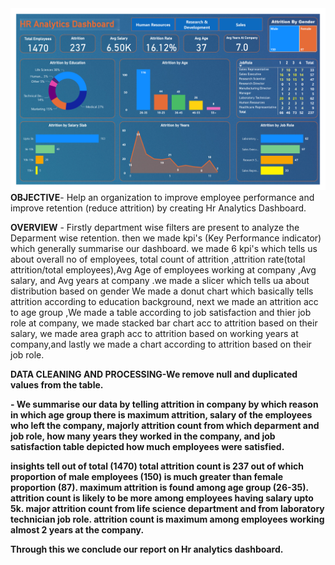 <img src='https://github.com/rvindr/PowerBi-Projects/blob/main/hr_analytics/hr_analytics.png'>
<b>OBJECTIVE</b>- Help an organization to improve employee performance and improve retention (reduce attrition) by creating Hr Analytics Dashboard.

<b>OVERVIEW</b> - Firstly department wise filters are present to analyze the Deparment wise retention. then we made kpi's (Key Performance indicator) which generally summarise our dashboard. we made 6 kpi's which tells us about overall no of employees, total count of attrition ,attrition rate(total attrition/total employees),Avg Age of employees working at company ,Avg salary, and Avg years at company .we made a slicer which tells ua about distribution based on gender We made a donut chart which basically tells attrition according to education background, next we made an attrition acc to age group ,We made a table according to job satisfaction and thier job role at company, we made stacked bar chart acc to attrition based on their salary, we made area graph acc to attrition based on working years at company,and lastly we made a chart according to attrition based on their job role.

<b>DATA CLEANING AND PROCESSING<b>-We remove null and duplicated values from the table.

<INSIGHTS> - We summarise our data by telling attrition in company by which reason in which age group there is maximum attrition, salary of the employees who left the company, majorly attrition count from which deparment and job role, how many years they worked in the company, and job satisfaction table depicted how much employees were satisfied.

insights tell out of total (1470) total attrition count is 237 out of which proportion of male employees (150) is much greater than female proportion (87). maximum attrition is found among age group (26-35). attrition count is likely to be more among employees having salary upto 5k. major attrition count from life science department and from laboratory technician job role. attrition count is maximum among employees working almost 2 years at the company.

Through this we conclude our report on Hr analytics dashboard.
